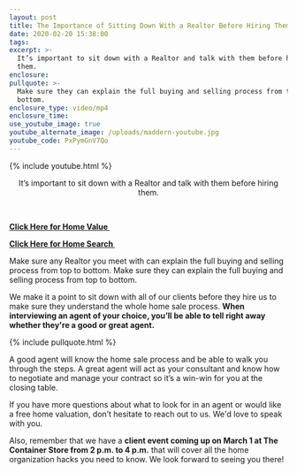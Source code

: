 ```yaml
---
layout: post
title: The Importance of Sitting Down With a Realtor Before Hiring Them
date: 2020-02-20 15:38:00
tags:
excerpt: >-
  It’s important to sit down with a Realtor and talk with them before hiring
  them.
enclosure:
pullquote: >-
  Make sure they can explain the full buying and selling process from top to
  bottom.
enclosure_type: video/mp4
enclosure_time:
use_youtube_image: true
youtube_alternate_image: /uploads/maddern-youtube.jpg
youtube_code: PxPymGnV7Qo
---
```


{% include youtube.html %}

<center>It&rsquo;s important to sit down with a Realtor and talk with them before hiring them.</center>

&nbsp;

**[Click Here for Home Value&nbsp;](https://cloudcma.com/api_widget/013e97988b6f1f1dbeb477f9018b8f31/show?post_url=cloudcma.com&amp;source_url=ua)**

**[Click Here for Home Search&nbsp;](https://themaddernteam.kw.com/search)**

Make sure any Realtor you meet with can explain the full buying and selling process from top to bottom. Make sure they can explain the full buying and selling process from top to bottom.&nbsp;

We make it a point to sit down with all of our clients before they hire us to make sure they understand the whole home sale process. **When interviewing an agent of your choice, you’ll be able to tell right away whether they're a good or great agent.**&nbsp;

{% include pullquote.html %}

A good agent will know the home sale process and be able to walk you through the steps. A great agent will act as your consultant and know how to negotiate and manage your contract so it’s a win-win for you at the closing table.&nbsp;

If you have more questions about what to look for in an agent or would like a free home valuation, don’t hesitate to reach out to us. We'd love to speak with you.&nbsp;

Also, remember that we have a **client event coming up on March 1 at The Container Store from 2 p.m. to 4 p.m.** that will cover all the home organization hacks you need to know. We look forward to seeing you there\!

&nbsp;